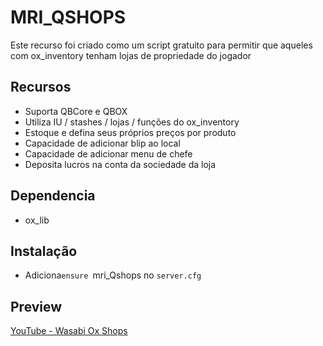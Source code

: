# MRI_QSHOPS

Este recurso foi criado como um script gratuito para permitir que aqueles com ox_inventory tenham lojas de propriedade do jogador

## Recursos
- Suporta QBCore e QBOX
- Utiliza IU / stashes / lojas / funções do ox_inventory
- Estoque e defina seus próprios preços por produto
- Capacidade de adicionar blip ao local
- Capacidade de adicionar menu de chefe
- Deposita lucros na conta da sociedade da loja

## Dependencia
- ox_lib


## Instalação

- Adiciona`ensure `mri_Qshops no `server.cfg`


## Preview
[YouTube - Wasabi Ox Shops](https://www.youtube.com/watch?v=ZeVbKHbf8W8)

